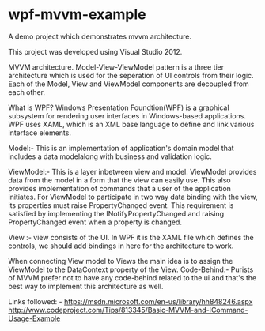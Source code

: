 # wpf-mvvm-example
A demo project which demonstrates mvvm architecture.

This project was developed using Visual Studio 2012.

MVVM architecture.
Model-View-ViewModel pattern is a three tier architecture which is used for the seperation of UI controls from their logic.
 Each of the Model, View and ViewModel components are decoupled from each other.
 
 What is WPF?
 Windows Presentation Foundtion(WPF) is a graphical subsystem for rendering user interfaces in Windows-based applications.
 WPF uses XAML, which is an XML base language to define and link various interface elements.
 
 Model:- This is an implementation of application's domain model that includes a data modelalong with business and validation logic.
 
 ViewModel:- This is a layer inbetween view and model.  ViewModel provides data from the model in a form that the view can easily use.
 This also provides implementation of commands that a user of the application initiates. 
 For ViewModel to participate in two way data binding with the view, its properties must raise PropertyChanged event.
 This requirement is satisfied by implementing the INotifyPropertyChanged and raising PropertyChanged event when a property is changed.
 
 View :- view consists of the UI. In WPF it is the XAML file which defines the controls, we should add bindings in here for the architecture to work.
 
 When connecting View model to Views the main idea is to assign the ViewModel to the DataContext property of the View.
 Code-Behind:- Purists of MVVM prefer not to have any code-behind related to the ui and that's the best way to implement this architecture as well.
 
 
 
 Links followed: -
 https://msdn.microsoft.com/en-us/library/hh848246.aspx
 http://www.codeproject.com/Tips/813345/Basic-MVVM-and-ICommand-Usage-Example